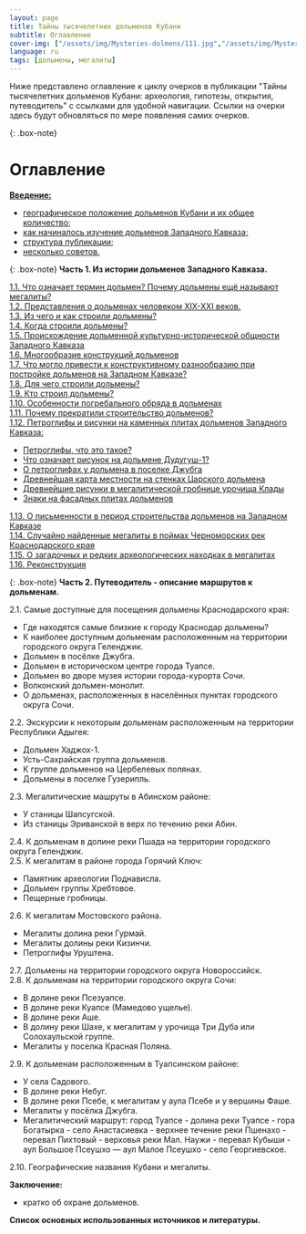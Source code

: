 ```yaml
---
layout: page
title: Тайны тысячелетних дольменов Кубани
subtitle: Оглавление
cover-img: ["/assets/img/Mysteries-dolmens/111.jpg","/assets/img/Mysteries-dolmens/222.jpg"]
language: ru
tags: [дольмены, мегалиты]
---
```

Ниже представлено оглавление к циклу очерков в публикации "Тайны тысячелетних дольменов Кубани: археология, гипотезы, открытия, путеводитель" с ссылками для удобной навигации.
Ссылки на очерки здесь будут обновляться по мере появления самих очерков.

{: .box-note}
# Оглавление

[**Введение:**](https://viktor-dnk.github.io/mysteries-dolmens-intro/)  
- [географическое положение дольменов Кубани и их общее количество;](https://viktor-dnk.github.io/mysteries-dolmens-intro/#%D0%B2%D0%B2%D0%B5%D0%B4%D0%B5%D0%BD%D0%B8%D0%B51)
- [как начиналось изучение дольменов Западного Кавказа;](https://viktor-dnk.github.io/mysteries-dolmens-intro/#%D0%B2%D0%B2%D0%B5%D0%B4%D0%B5%D0%BD%D0%B8%D0%B52)
- [структура публикации;](https://viktor-dnk.github.io/mysteries-dolmens-intro/#%D0%B2%D0%B2%D0%B5%D0%B4%D0%B5%D0%BD%D0%B8%D0%B53)
- [несколько советов.](https://viktor-dnk.github.io/mysteries-dolmens-intro/#%D0%B2%D0%B2%D0%B5%D0%B4%D0%B5%D0%BD%D0%B8%D0%B54)

{: .box-note}
**Часть 1. Из истории дольменов Западного Кавказа.**

[1.1. Что означает термин дольмен? Почему дольмены ещё называют мегалиты?](https://viktor-dnk.github.io/ch1p1/)  
[1.2. Представления о дольменах человеком ХIХ-ХХI веков.](https://viktor-dnk.github.io/ch1p2/)  
[1.3. Из чего и как строили дольмены?](https://viktor-dnk.github.io/ch1p3/)  
[1.4. Когда строили дольмены?](https://viktor-dnk.github.io/ch1p4/)  
[1.5. Происхождение дольменной культурно-исторической общности Западного Кавказа](https://viktor-dnk.github.io/ch1p5/)    
[1.6. Многообразие конструкций дольменов](https://viktor-dnk.github.io/ch1p6/)  
[1.7. Что могло привести к конструктивному разнообразию при постройке дольменов на Западном Кавказе?](https://viktor-dnk.github.io/ch1p7/)  
[1.8. Для чего строили дольмены?](https://viktor-dnk.github.io/ch1p8/)  
[1.9. Кто строил дольмены?](https://viktor-dnk.github.io/ch1p9/)  
[1.10. Особенности погребального обряда в дольменах](https://viktor-dnk.github.io/ch1p10/)  
[1.11. Почему прекратили строительство дольменов?](https://viktor-dnk.github.io/ch1p11/)  
[1.12. Петроглифы и рисунки на каменных плитах дольменов Западного Кавказа:](https://viktor-dnk.github.io/ch1p12/)  
- [Петроглифы, что это такое?](https://viktor-dnk.github.io/ch1p12/#petr1)  
- [Что означает рисунок на дольмене Дудугуш-1?](https://viktor-dnk.github.io/ch1p12/#petr2)  
- [О петроглифах у дольмена в поселке Джубга](https://viktor-dnk.github.io/ch1p12/#petr3)  
- [Древнейшая карта местности на стенках Царского дольмена](https://viktor-dnk.github.io/ch1p12/#petr4)  
- [Древнейшие рисунки в мегалитической гробнице урочища Клады](https://viktor-dnk.github.io/ch1p12/#petr5)  
- [Знаки на фасадных плитах дольменов](https://viktor-dnk.github.io/ch1p12/#petr6)  

[1.13. О письменности в период строительства дольменов на Западном Кавказе](https://viktor-dnk.github.io/ch1p13/)  
[1.14. Случайно найденные мегалиты в поймах Черноморских рек Краснодарского края](https://viktor-dnk.github.io/ch1p14/)  
[1.15. О загадочных и редких археологических находках в мегалитах](https://viktor-dnk.github.io/ch1p15/)  
[1.16. Реконструкция](https://viktor-dnk.github.io/ch1p16/)  

{: .box-note}
**Часть 2. Путеводитель - описание маршрутов к дольменам.**

2.1. Самые доступные для посещения дольмены Краснодарского края:  
- Где находятся самые близкие к городу Краснодар дольмены?  
- К наиболее доступным дольменам расположенным на территории городского округа Геленджик.  
- Дольмен в посёлке Джубга.  
- Дольмен в историческом центре города Туапсе.  
- Дольмен во дворе музея истории города-курорта Сочи.  
- Волконский дольмен-монолит.  
- О дольменах, расположенных в населённых пунктах городского округа Сочи.  

2.2. Экскурсии к некоторым дольменам расположенным на территории Республики Адыгея:  
- Дольмен Хаджох-1.  
- Усть-Сахрайская группа дольменов.  
- К группе дольменов на Цербелевых полянах.  
- Дольмены в поселке Гузерипль.  

2.3. Мегалитические машруты в Абинском районе:  
- У станицы Шапсугской.  
- Из станицы Эриванской в верх по течению реки Абин.  

2.4. К дольменам в долине реки Пшада на территории городского округа Геленджик.  
2.5. К мегалитам в районе города Горячий Ключ:  
- Памятник археологии Поднависла.  
- Дольмен группы Хребтовое.  
- Пещерные гробницы.  

2.6. К мегалитам Мостовского района.  
- Мегалиты долина реки Гурмай.  
- Мегалиты долины реки Кизинчи.  
- Петроглифы Уруштена.  

2.7. Дольмены на  территории городского округа Новороссийск.  
2.8. К дольменам на территории городского округа Сочи:  
- В долине реки Псезуапсе.  
- В долине реки Куапсе (Мамедово ущелье).  
-  В долине реки Аше.  
- В долину реки Шахе, к мегалитам у урочища Три Дуба или Солохаульской группе.  
- Мегалиты у поселка Красная Поляна.  

2.9. К дольменам расположенным в Туапсинском районе:  
- У села Садового.  
- В долине реки Небуг.  
- В долине реки Псебе, к мегалитам у аула Псебе и у вершины Фаше.  
- Мегалиты у посёлка Джубга.  
- Мегалитический маршрут: город Туапсе - долина реки Туапсе - гора Богатырка - село Анастасиевка - верхнее течение реки Пшенахо - перевал Пихтовый - верховья реки Мал. Наужи - перевал Кубыши - аул Большое Псеушхо — аул Малое Псеушхо - село Георгиевское.  

2.10. Географические названия Кубани и мегалиты.

**Заключение:**  
- кратко об охране дольменов.  

**Список основных использованных источников и литературы.**

